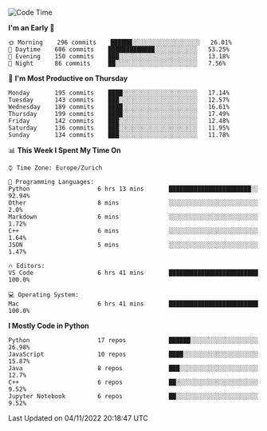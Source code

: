 <!--START_SECTION:waka-->
![Code Time](http://img.shields.io/badge/Code%20Time-2%2C456%20hrs%2016%20mins-blue)

**I'm an Early 🐤** 

```text
🌞 Morning    296 commits    ██████░░░░░░░░░░░░░░░░░░░   26.01% 
🌆 Daytime    606 commits    █████████████░░░░░░░░░░░░   53.25% 
🌃 Evening    150 commits    ███░░░░░░░░░░░░░░░░░░░░░░   13.18% 
🌙 Night      86 commits     ██░░░░░░░░░░░░░░░░░░░░░░░   7.56%

```
📅 **I'm Most Productive on Thursday** 

```text
Monday       195 commits    ████░░░░░░░░░░░░░░░░░░░░░   17.14% 
Tuesday      143 commits    ███░░░░░░░░░░░░░░░░░░░░░░   12.57% 
Wednesday    189 commits    ████░░░░░░░░░░░░░░░░░░░░░   16.61% 
Thursday     199 commits    ████░░░░░░░░░░░░░░░░░░░░░   17.49% 
Friday       142 commits    ███░░░░░░░░░░░░░░░░░░░░░░   12.48% 
Saturday     136 commits    ███░░░░░░░░░░░░░░░░░░░░░░   11.95% 
Sunday       134 commits    ███░░░░░░░░░░░░░░░░░░░░░░   11.78%

```


📊 **This Week I Spent My Time On** 

```text
⌚︎ Time Zone: Europe/Zurich

💬 Programming Languages: 
Python                   6 hrs 13 mins       ███████████████████████░░   92.94% 
Other                    8 mins              ░░░░░░░░░░░░░░░░░░░░░░░░░   2.0% 
Markdown                 6 mins              ░░░░░░░░░░░░░░░░░░░░░░░░░   1.72% 
C++                      6 mins              ░░░░░░░░░░░░░░░░░░░░░░░░░   1.64% 
JSON                     5 mins              ░░░░░░░░░░░░░░░░░░░░░░░░░   1.47%

🔥 Editors: 
VS Code                  6 hrs 41 mins       █████████████████████████   100.0%

💻 Operating System: 
Mac                      6 hrs 41 mins       █████████████████████████   100.0%

```

**I Mostly Code in Python** 

```text
Python                   17 repos            ██████░░░░░░░░░░░░░░░░░░░   26.98% 
JavaScript               10 repos            ████░░░░░░░░░░░░░░░░░░░░░   15.87% 
Java                     8 repos             ███░░░░░░░░░░░░░░░░░░░░░░   12.7% 
C++                      6 repos             ██░░░░░░░░░░░░░░░░░░░░░░░   9.52% 
Jupyter Notebook         6 repos             ██░░░░░░░░░░░░░░░░░░░░░░░   9.52%

```



 Last Updated on 04/11/2022 20:18:47 UTC
<!--END_SECTION:waka-->　　
